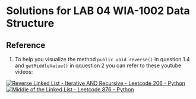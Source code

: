 # Solutions for LAB 04 WIA-1002 Data Structure

## Reference
1.  To help you visualize the method ```public void reverse()``` in question 1.4 and ```getMiddleValue()``` in qquestion 2 you can refer to these youtube videos:

  [![Reverse Linked List - Iterative AND Recursive - Leetcode 206 - Python](https://ytcards.demolab.com/?id=G0_I-ZF0S38&title=Reverse+Linked+List+-+Iterative+AND+Recursive+-+Leetcode+206+-+Python&lang=en&timestamp=0&background_color=%230d1117&title_color=%23ffffff&stats_color=%23dedede&max_title_lines=1&width=350&border_radius=10 "Watch the video")](https://youtu.be/G0_I-ZF0S38)
  [![Middle of the Linked List - Leetcode 876 - Python](https://ytcards.demolab.com/?id=A2_ldqM4QcY&title=Middle+of+the+Linked+List+-+Leetcode+876+-+Python&lang=en&timestamp=0&background_color=%230d1117&title_color=%23ffffff&stats_color=%23dedede&max_title_lines=1&width=350&border_radius=10 "Middle of the Linked List - Leetcode 876 - Python")](https://youtu.be/A2_ldqM4QcY)


